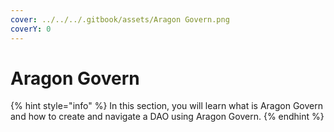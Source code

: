 ```yaml
---
cover: ../../../.gitbook/assets/Aragon Govern.png
coverY: 0
---
```


# Aragon Govern

{% hint style="info" %}
In this section, you will learn what is Aragon Govern and how to create and navigate a DAO using Aragon Govern.
{% endhint %}
